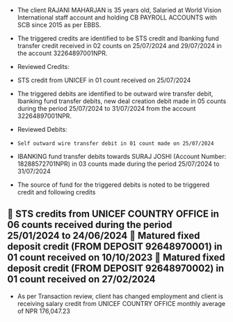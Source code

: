 -	The client RAJANI MAHARJAN is 35 years old, Salaried at World Vision International staff account and holding CB PAYROLL ACCOUNTS with SCB since 2015 as per EBBS.

-	The triggered credits are identified to be STS credit and Ibanking fund transfer credit received in 02 counts on 25/07/2024 and 29/07/2024 in the account 32264897001NPR.

-	Reviewed Credits:

-	STS credit from UNICEF in 01 count received on 25/07/2024 

-	The triggered debits are identified to be outward wire transfer debit, Ibanking fund transfer debits, new deal creation debit made in 05 counts during the period 25/07/2024 to 31/07/2024 from the account 32264897001NPR.

-	Reviewed Debits:

-	  Self outward wire transfer debit in 01 count made on 25/07/2024

-	IBANKING fund transfer debits towards SURAJ JOSHI (Account Number: 18288572701NPR) in 03 counts made during the period 25/07/2024 to 31/07/2024 

-	The source of fund for the triggered debits is noted to be triggered credit and following credits

	STS credits from UNICEF COUNTRY OFFICE in 06 counts received during the period 25/01/2024 to 24/06/2024
	Matured fixed deposit credit (FROM DEPOSIT 92648970001) in 01 count received on 10/10/2023
	Matured fixed deposit credit (FROM DEPOSIT 92648970002) in 01 count received on 27/02/2024
-	
-	As per Transaction review, client has changed employment and client is receiving salary credit from UNICEF COUNTRY OFFICE monthly average of NPR 176,047.23
